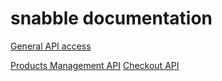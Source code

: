 
snabble documentation
=======================

[General API access](api_general.md)

[Products Management API](api_products.md)
[Checkout API](api_checkout.md)


